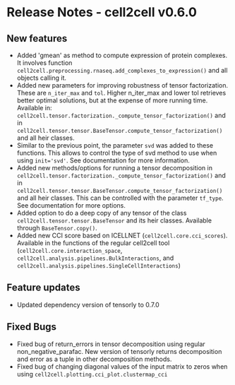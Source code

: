 # Release Notes - cell2cell v0.6.0

## New features
- Added 'gmean' as method to compute expression of protein complexes.
It involves function ```cell2cell.preprocessing.rnaseq.add_complexes_to_expression()```
and all objects calling it.
- Added new parameters for improving robustness of tensor factorization. These are
```n_iter_max``` and ```tol```. Higher n_iter_max and lower tol retrieves better optimal
solutions, but at the expense of more running time. Available in:
```cell2cell.tensor.factorization._compute_tensor_factorization()```
and in ```cell2cell.tensor.tensor.BaseTensor.compute_tensor_factorization()``` and all heir classes.
- Similar to the previous point, the parameter ```svd``` was added to these functions. This allows to control
the type of svd method to use when using ```init='svd'```. See documentation for more information.
- Added new methods/options for running a tensor decomposition in ```cell2cell.tensor.factorization._compute_tensor_factorization()```
and in ```cell2cell.tensor.tensor.BaseTensor.compute_tensor_factorization()``` and all heir classes.
 This can be controlled with the parameter ```tf_type```. See documentation for
more options.
- Added option to do a deep copy of any tensor of the class ```cell2cell.tensor.tensor.BaseTensor``` and its
heir classes. Available through ```BaseTensor.copy()```.
- Added new CCI score based on ICELLNET (```cell2cell.core.cci_scores```). Available in the functions
of the regular cell2cell tool (```cell2cell.core.interaction_space```, ```cell2cell.analysis.pipelines.BulkInteractions```, 
and ```cell2cell.analysis.pipelines.SingleCellInteractions```)

## Feature updates
- Updated dependency version of tensorly to 0.7.0
 
## Fixed Bugs
- Fixed bug of return_errors in tensor decomposition using regular non_negative_parafac.
 New version of tensorly returns decomposition and error as a tuple in other decomposition methods.
- Fixed bug of changing diagonal values of the input matrix to zeros when using ```cell2cell.plotting.cci_plot.clustermap_cci```